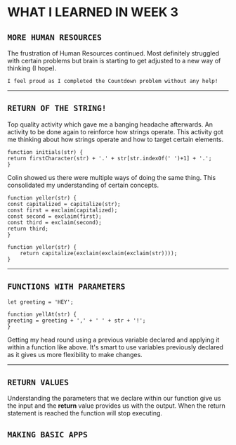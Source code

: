 # **WHAT I LEARNED IN  WEEK 3** 


## `MORE HUMAN RESOURCES`

The frustration of Human Resources continued. Most definitely struggled with certain problems but brain is starting to get adjusted to a new way of thinking (I hope). 

    I feel proud as I completed the Countdown problem without any help!

___

## `RETURN OF THE STRING!`

Top quality activity which gave me a banging headache afterwards. An activity to be done again to reinforce how strings operate. This activity got me thinking about how strings operate and how to target certain elements. 

    function initials(str) {
    return firstCharacter(str) + '.' + str[str.indexOf(' ')+1] + '.';
    }

Colin showed us there were multiple ways of doing the same thing. This consolidated my understanding of certain concepts. 

    function yeller(str) {
    const capitalized = capitalize(str);
    const first = exclaim(capitalized);
    const second = exclaim(first);
    const third = exclaim(second);
    return third;
    }

    function yeller(str) {
        return capitalize(exclaim(exclaim(exclaim(str))));
    }

___

## `FUNCTIONS WITH PARAMETERS`

    let greeting = 'HEY';

    function yellAt(str) {
    greeting = greeting + ',' + ' ' + str + '!';
    }

Getting my head round using a previous variable declared and applying it within a function like above. It's smart to use variables previously declared as it gives us more flexibility to make changes. 

___

## `RETURN VALUES`

Understanding the parameters that we declare within our function give us the input and the **return** value provides us with the output. When the return statement is reached the function will stop executing. 

## `MAKING BASIC APPS`












